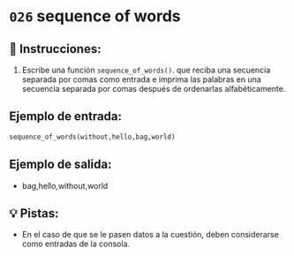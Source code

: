# `026` sequence of words

## 📝 Instrucciones:

1. Escribe una función `sequence_of_words()`. que reciba una secuencia separada por comas como entrada e imprima las palabras en una secuencia separada por comas después de ordenarlas alfabéticamente.

## Ejemplo de entrada:

```py
sequence_of_words(without,hello,bag,world)
```
## Ejemplo de salida:

+ bag,hello,without,world

## 💡 Pistas:

+ En el caso de que se le pasen datos a la cuestión, deben considerarse como entradas de la consola.
